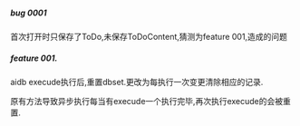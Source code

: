 ##### bug 0001 

首次打开时只保存了ToDo,未保存ToDoContent,猜测为feature 001,造成的问题

##### feature 001.

aidb execude执行后,重置dbset.更改为每执行一次变更清除相应的记录.

原有方法导致异步执行每当有execude一个执行完毕,再次执行execude的会被重置.

##### 